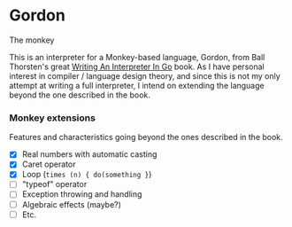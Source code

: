 # Gordon
The monkey

This is an interpreter for a Monkey-based language, Gordon, from Ball Thorsten's great [Writing An Interpreter In Go](https://interpreterbook.com) book.
As I have personal interest in compiler / language design theory, and since this is not my only attempt at writing a full interpreter, I intend on extending the language beyond the one described in the book.

### Monkey extensions
Features and characteristics going beyond the ones described in the book.

- [x] Real numbers with automatic casting
- [x] Caret operator
- [x] Loop (`times (n) { do(something }`)
- [ ] "typeof" operator
- [ ] Exception throwing and handling
- [ ] Algebraic effects (maybe?)
- [ ] Etc.
